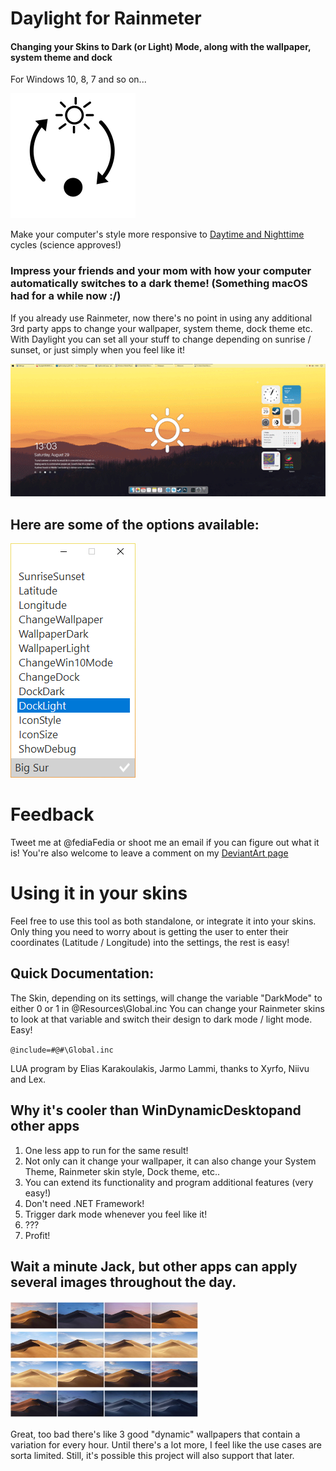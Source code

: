 # Daylight for Rainmeter
#### Changing your Skins to Dark (or Light) Mode, along with the wallpaper, system theme and dock
For Windows 10, 8, 7 and so on...

![Daylight Logo](/images/daylight.png)

Make your computer's style more responsive to [Daytime and Nighttime](https://www.youtube.com/watch?v=Ln2Xq8fCNI8) cycles (science approves!)

### Impress your friends and your mom with how your computer automatically switches to a dark theme! (Something macOS had for a while now :/)

If you already use Rainmeter, now there's no point in using any additional 3rd party apps to change your wallpaper, system theme, dock theme etc. With Daylight you can set all your stuff to change depending on sunrise / sunset, or just simply when you feel like it!

![Daylight Logo](/images/daylight.gif)

## Here are some of the options available:

![Settings](/images/settings.png)

# Feedback
Tweet me at @fediaFedia or shoot me an email if you can figure out what it is!
You're also welcome to leave a comment on my [DeviantArt page](https://www.deviantart.com/fediafedia/art/Daylight-for-Rainmeter-Standalone-Omnimo-BigSur-847968947)

# Using it in your skins

Feel free to use this tool as both standalone, or integrate it into your skins.
Only thing you need to worry about is getting the user to enter their coordinates (Latitude / Longitude) into the settings, the rest is easy!

## Quick Documentation:

The Skin, depending on its settings, will change the variable "DarkMode" to either 0 or 1 in @Resources\Global.inc
You can change your Rainmeter skins to look at that variable and switch their design to dark mode / light mode. Easy!

`@include=#@#\Global.inc`

LUA program by Elias Karakoulakis, Jarmo Lammi, thanks to Xyrfo, Niivu and Lex.

## Why it's cooler than WinDynamicDesktopand other apps

1. One less app to run for the same result!
2. Not only can it change your wallpaper, it can also change your System Theme, Rainmeter skin style, Dock theme, etc.. 
3. You can extend its functionality and program additional features (very easy!)
4. Don't need .NET Framework!
5. Trigger dark mode whenever you feel like it!
6. ???
7. Profit!

## Wait a minute Jack, but other apps can apply several images throughout the day.

![Dynamic](/images/dyna.jpg)

Great, too bad there's like 3 good "dynamic" wallpapers that contain a variation for every hour. Until there's a lot more, I feel like the use cases are sorta limited. Still, it's possible this project will also support that later.
